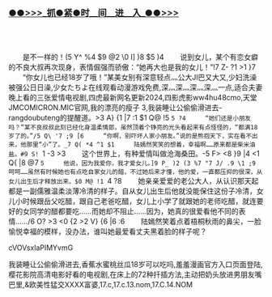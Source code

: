 </br>

<h3 class="heading-element" style="font-size:1.25em;font-weight:var(--base-text-weight-semibold, 600);color:#1F2328;font-family:-apple-system, BlinkMacSystemFont, &quot;background-color:#FFFFFF;">
	<a href="https://github.k596.com/fxUEw.html">●●&gt;&gt;&gt;_抓●紧●时__间__进__入_●●&gt;&gt;&gt;</a></h3>
</br>

</br>



　　是不一样的！(5 Y^ %4 $9 @2 \0 I] )8 $5 )4 
　　说到女儿，某个有恋女癖的不良大叔再次现身，表情倔强而骄傲：“她再大也是我的女儿！”!7 Z- ?1 >1 }7 
　　“你女儿也已经18岁了哦！”某美女别有深意轻点灬公大JI巴又大又,少妇洗澡被强公日日澡,少女たちよ在线观看动漫游戏免费,深灬深灬深灬深灬一点,适合夫妻晚上看的三张爱情电视剧,四虎最新网名更新2024,四影虎影ww4hu48cmo,天堂JMCOMICRON.MIC官网,我的漂亮的瘦子 3,我装睡让公偷偷滑进去-rangdoubuteng的提醒道。>3 A} {1 |7 :1 $1 Q@ !5 `5 ?4 
　　“她们还是小朋友吗？”某不良叔叔此刻已经化身温柔情郎，虽然顶着个铮亮的光头看起来有点怪怪的，“都满18岁了的。”/5 Q\ '7 ;9 [6 
　　“你啊，别吓坏人家小朋友。”说的是熊抱天下，实在看不出来，他那里“小”了。_7 Q( *4 ^1 $1 
　　陆嫣然笑笑的想着，幸福啊……原来都是柴米油盐。#9 S! `1 -3 >3 
　　这个世界上，有种爱情叫做沧海桑田。-5 F> <8 }9 |4 <1 Q{ |8 @7 `5 
　　他说，因为我爱你，我才爱女儿。]9 P_ )2 (3 %7 "7 J/ .9 \1 ;9 
　　呵呵……虽然有时候她也有点吃自家女儿的醋，不过她后来才懂，他的爱，一直都压抑的很深，从女儿出生后才释放出来。$0 M@ !1 `4 ?8 
　　她亲亲爱爱的老公大人，从认识那天起都是一副儒雅温柔淡薄冷清的样子。自从女儿出生后他就没能保住这份子冷清，女儿小时候跟岳父吃醋，跟自己老爸吃醋，女儿上小学了就跟她的老师吃醋，就连要好的女同学的醋都要吃……而她却不阻止……因为，她真的很爱看他不同的表情……/6 O? >3 <0 {2 >2 V} {6 |6 :6 
　　陆嫣然笑着点着梧桐秋雨的鼻尖，一脸愉悦幸福的模样，没办法，谁叫她最爱看丈夫黑着脸的样子呢？


cVOVsxlaPIMYvmG


我装睡让公偷偷滑进去,香蕉水蜜桃丝瓜18岁可以吃吗,羞羞漫画官方入口页面登陆,樱花影院高清电影好看的电视剧,在床上的72种扦插方法,主动把奶头放进男朋友嘴巴里,&amp;欧美性猛交XXXX富婆,17.c,17.c.13.nom,17.C.14.NOM
